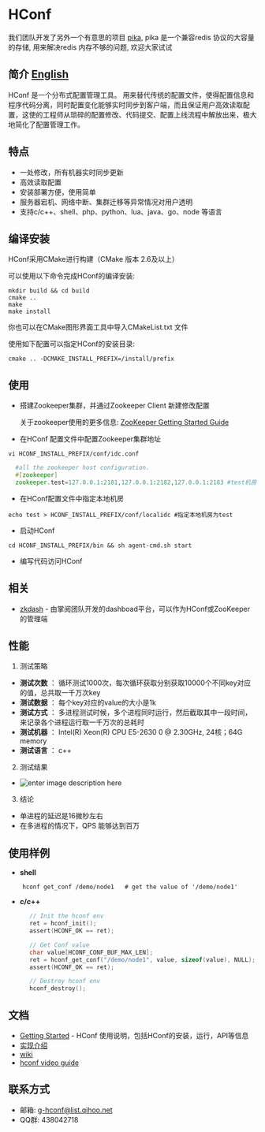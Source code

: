 HConf
=====

我们团队开发了另外一个有意思的项目 [pika](https://github.com/Qihoo360/pika), pika 是一个兼容redis 协议的大容量的存储, 用来解决redis 内存不够的问题, 欢迎大家试试

## 简介 [English](https://github.com/Qihoo360/HConf/blob/master/README.md)
HConf 是一个分布式配置管理工具。
用来替代传统的配置文件，使得配置信息和程序代码分离，同时配置变化能够实时同步到客户端，而且保证用户高效读取配置，这使的工程师从琐碎的配置修改、代码提交、配置上线流程中解放出来，极大地简化了配置管理工作。

## 特点
* 一处修改，所有机器实时同步更新
* 高效读取配置
* 安装部署方便，使用简单
* 服务器宕机、网络中断、集群迁移等异常情况对用户透明
* 支持c/c++、shell、php、python、lua、java、go、node 等语言


## 编译安装
HConf采用CMake进行构建（CMake 版本 2.6及以上）

可以使用以下命令完成HConf的编译安装:
``` shell
mkdir build && cd build
cmake ..
make
make install
```
你也可以在CMake图形界面工具中导入CMakeList.txt 文件

使用如下配置可以指定HConf的安装目录:
``` shell
cmake .. -DCMAKE_INSTALL_PREFIX=/install/prefix
```
## 使用

 - 搭建Zookeeper集群，并通过Zookeeper Client 新建修改配置

	 关于zookeeper使用的更多信息: [ZooKeeper Getting Started Guide](http://zookeeper.apache.org/doc/r3.3.3/zookeeperStarted.html)
	 

 - 在HConf 配置文件中配置Zookeeper集群地址

``` shell
vi HCONF_INSTALL_PREFIX/conf/idc.conf
```
``` php
  #all the zookeeper host configuration.
  #[zookeeper]
  zookeeper.test=127.0.0.1:2181,127.0.0.1:2182,127.0.0.1:2183 #test机房zookeeper配置
```
 - 在HConf配置文件中指定本地机房
``` shell
echo test > HCONF_INSTALL_PREFIX/conf/localidc #指定本地机房为test
```
 - 启动HConf

``` shell
cd HCONF_INSTALL_PREFIX/bin && sh agent-cmd.sh start
```
 - 编写代码访问HConf
 
## 相关
* [zkdash](https://github.com/ireaderlab/zkdash) - 由掌阅团队开发的dashboad平台，可以作为HConf或ZooKeeper的管理端
 
## 性能
1. 测试策略
 * **测试次数** ： 循环测试1000次，每次循环获取分别获取10000个不同key对应的值，总共取一千万次key
 * **测试数据** ： 每个key对应的value的大小是1k
 * **测试方式** ： 多进程测试时候，多个进程同时运行，然后截取其中一段时间，来记录各个进程运行取一千万次的总耗时
 * **测试机器** ： Intel(R) Xeon(R) CPU E5-2630 0 @ 2.30GHz,  24核；64G memory
 * **测试语言** ： c++
2. 测试结果 
 * ![enter image description here](http://ww1.sinaimg.cn/bmiddle/69a9c739jw1eqgw9ss6nwj20600763yu.jpg "Qconf测试结果")
3. 结论
 *  单进程的延迟是16微秒左右
 *  在多进程的情况下，QPS 能够达到百万

## 使用样例

* **shell** 
``` shell
    hconf get_conf /demo/node1   # get the value of '/demo/node1'
```

* **c/c++**
``` c
	  // Init the hconf env
      ret = hconf_init();
      assert(HCONF_OK == ret);

      // Get Conf value
      char value[HCONF_CONF_BUF_MAX_LEN];
      ret = hconf_get_conf("/demo/node1", value, sizeof(value), NULL);
      assert(HCONF_OK == ret);

      // Destroy hconf env
      hconf_destroy();
```

## 文档
* [Getting Started](https://github.com/Qihoo360/HConf/blob/master/doc/HConf%20Getting%20Started%20Guide.md) - HConf 使用说明，包括HConf的安装，运行，API等信息
* [实现介绍](http://catkang.github.io/2015/06/23/hconf.html)
* [wiki](https://github.com/Qihoo360/HConf/wiki)
* [hconf video guide](https://github.com/Qihoo360/HConf/wiki/HConf-%E7%AE%80%E6%98%93%E9%83%A8%E7%BD%B2%E5%92%8C%E4%BD%BF%E7%94%A8)


## 联系方式

* 邮箱: g-hconf@list.qihoo.net
* QQ群: 438042718
